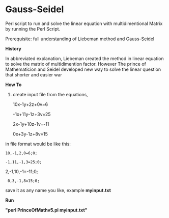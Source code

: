 # Gauss-Seidel
Perl script to run and solve the linear equation with multidimentional Matrix by running the Perl Script.

Prerequisite: full understanding of Liebeman method and Gauss-Seidel

<b> History </b>

In abbreviated explanation, Liebeman created the method in linear equation to solve the matrix of multidimention
factor.
However The prince of Mathematicion and Seidel developed new way to solve the linear question that shorter and easier war 

<b> How To </b>

1. create input file from the equations,

     10x-1y+2z+0v=6  
   
   -1x+11y-1z+3v=25 
   
    2x-1y+10z-1v=-11
     
     0x+3y-1z+8v=15  

in file format would be like this:

    10,-1,2,0=6;0;

    -1,11,-1,3=25;0;

   2,-1,10,-1=-11;0;

     0,3,-1,8=15;0;

save it as any name you like, example <b>myinput.txt</b>

<b> Run </b>

<b> "perl PrinceOfMathv5.pl myinput.txt" </b>
